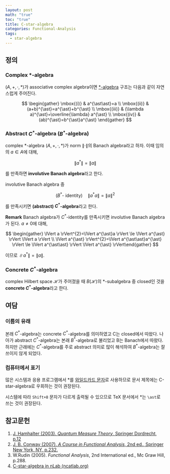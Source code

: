 ```yaml
---
layout: post
math: "true"
toc: "true"
title: C-star-algebra
categories: Functional-Analysis
tags:
  - star-algebra
---
```

## 정의

### Complex ${ \ast }$-algebra

${ (A,+,\cdot,\ast) }$가 associative complex algebra이면 [${ \ast }$-algebra](https://paraconsistent.github.io/functional-analysis/2024/02/09/star-algebra.html) 구조는 다음과 같이 자연스럽게 주어진다.

$$ \begin{gather} \mbox{(i)} & a^{\ast\ast}=a \\ \mbox{(ii)} & (a+b)^{\ast}=a^{\ast}+b^{\ast} \\ \mbox{(iii)} & (\lambda a)^{\ast}=\overline{\lambda} a^{\ast} \\ \mbox{(iv)} & (ab)^{\ast}=b^{\ast}a^{\ast} \end{gather} $$

### Abstract ${ C^{\ast} }$-algebra (${ B^{\ast} }$-algebra)

complex ${ \ast }$-algebra ${ (A,+,\cdot,\ast )}$가 norm ${ \lVert \cdot \rVert }$의 Banach algebra라고 하자. 이때 임의의 ${ a \in A }$에 대해,

$$ \lVert a^{\ast} \rVert = \lVert a \rVert $$

를 만족하면 **involutive Banach algebra**라고 한다.

involutive Banach algebra 중

$$ (B^{\ast}\mbox{- identity)}  \quad \lVert a^{\ast}a \rVert= \lVert a \rVert^{2}$$

를 만족시키면 **(abstract) ${ C^{\ast} }$-algebra**라고 한다.

**Remark** Banach algebra가 ${ C^{\ast}}$-identity를 만족시키면 involutive Banach algebra가 된다. ${ a \neq 0 }$에 대해,

$$ \begin{gather} \lVert a \rVert^{2}=\lVert a^{\ast}a \rVert \le \lVert a^{\ast} \rVert \lVert a \rVert \\ \lVert a^{\ast} \rVert^{2}=\lVert a^{\ast\ast}a^{\ast} \rVert \le \lVert a^{\ast\ast} \rVert \lVert a^{\ast} \rVert\end{gather} $$

이므로 ${ \lVert a^{\ast} \rVert = \lVert a \rVert }$.

### Concrete ${ C^{\ast} }$-algebra

complex Hilbert space ${ \mathcal{H} }$가 주어졌을 때 ${ B(\mathcal{H}) }$의 ${ \ast }$-subalgebra 중 closed인 것을 **concrete ${ C^{\ast} }$-algebra**라고 한다.

## 여담

### 이름의 유래

본래 ${ C^{\ast} }$-algebra는 concrete ${ C^{\ast} }$-algebra를 의미하였고 C는 closed에서 따왔다. 나아가 abstract ${ C^{\ast} }$-algebra는 본래 ${ B^{\ast} }$-algebra로 불리었고 B는 Banach에서 따왔다. 하지만 근래에는 ${ C^{\ast} }$-algebra를 주로 abstract 의미로 많이 해석하여 ${ B^{\ast} }$-algebra는 잘 쓰이지 않게 되었다.

### 컴퓨터에서 표기

많은 시스템과 응용 프로그램에서 ${ \ast }$를 [와일드카드 문자](https://ko.wikipedia.org/wiki/%EC%99%80%EC%9D%BC%EB%93%9C%EC%B9%B4%EB%93%9C_%EB%AC%B8%EC%9E%90)로 사용하므로 문서 제목에는 C-star-algebra로 우회하는 것이 권장된다.

시스템에 따라 `Shift+8` 문자가 다르게 출력될 수 있으므로 TeX 문서에서 ${ \ast }$는 `\ast`로 쓰는 것이 권장된다.

## 참고문헌

1. [J. Hamhalter (2003). *Quantum Measure Theory*, Springer Dordrecht, p.12](https://link.springer.com/book/10.1007/978-94-017-0119-8)
1. [J. B. Conway (2007). *A Course in Functional Analysis*, 2nd ed., Springer New York, NY, p.232.](https://link.springer.com/book/10.1007/978-1-4757-4383-8)
1. W.Rudin (2005). *Functional Analysis*, 2nd International ed., Mc Graw Hill, p.288.
1. [C-star-algebra in nLab (ncatlab.org)](https://ncatlab.org/nlab/show/C-star-algebra)